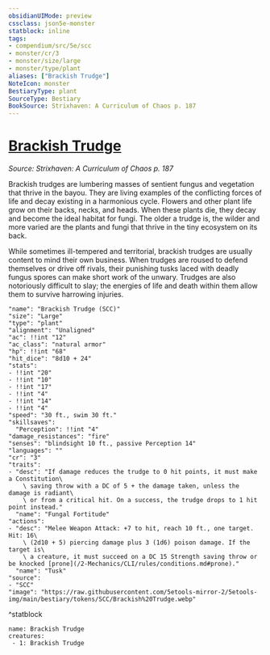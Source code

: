 ```yaml
---
obsidianUIMode: preview
cssclass: json5e-monster
statblock: inline
tags:
- compendium/src/5e/scc
- monster/cr/3
- monster/size/large
- monster/type/plant
aliases: ["Brackish Trudge"]
NoteIcon: monster
BestiaryType: plant
SourceType: Bestiary
BookSource: Strixhaven: A Curriculum of Chaos p. 187
---
```

# [Brackish Trudge](2-Mechanics\CLI\bestiary\plant/brackish-trudge-scc.md)
*Source: Strixhaven: A Curriculum of Chaos p. 187*  

Brackish trudges are lumbering masses of sentient fungus and vegetation that thrive in the bayou. They are living examples of the conflicting forces of life and decay existing in a harmonious cycle. Flowers and other plant life grow on their backs, necks, and heads. When these plants die, they decay and become the ideal habitat for fungi. The older a trudge is, the wilder and more varied are the plants and fungi that thrive in the tiny ecosystem on its back.

While sometimes ill-tempered and territorial, brackish trudges are usually content to mind their own business. When trudges are roused to defend themselves or drive off rivals, their punishing tusks laced with deadly fungus spores can make short work of the unwary. Trudges are also notoriously difficult to slay; the energies of life and death within them allow them to survive harrowing injuries.

```statblock
"name": "Brackish Trudge (SCC)"
"size": "Large"
"type": "plant"
"alignment": "Unaligned"
"ac": !!int "12"
"ac_class": "natural armor"
"hp": !!int "68"
"hit_dice": "8d10 + 24"
"stats":
- !!int "20"
- !!int "10"
- !!int "17"
- !!int "4"
- !!int "14"
- !!int "4"
"speed": "30 ft., swim 30 ft."
"skillsaves":
  "Perception": !!int "4"
"damage_resistances": "fire"
"senses": "blindsight 10 ft., passive Perception 14"
"languages": ""
"cr": "3"
"traits":
- "desc": "If damage reduces the trudge to 0 hit points, it must make a Constitution\
    \ saving throw with a DC of 5 + the damage taken, unless the damage is radiant\
    \ or from a critical hit. On a success, the trudge drops to 1 hit point instead."
  "name": "Fungal Fortitude"
"actions":
- "desc": "Melee Weapon Attack: +7 to hit, reach 10 ft., one target. Hit: 16\
    \ (2d10 + 5) piercing damage plus 3 (1d6) poison damage. If the target is\
    \ a creature, it must succeed on a DC 15 Strength saving throw or be knocked [prone](/2-Mechanics/CLI/rules/conditions.md#prone)."
  "name": "Tusk"
"source":
- "SCC"
"image": "https://raw.githubusercontent.com/5etools-mirror-2/5etools-img/main/bestiary/tokens/SCC/Brackish%20Trudge.webp"
```
^statblock

```encounter-table
name: Brackish Trudge
creatures:
 - 1: Brackish Trudge
```